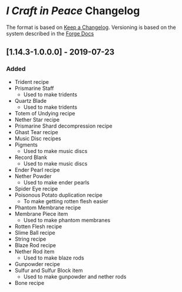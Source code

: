 # *I Craft in Peace* Changelog

The format is based on [Keep a Changelog][1].
Versioning is based on the system described in the [Forge Docs][2]

[1]:https://keepachangelog.com/en/1.0.0/
[2]:https://mcforge.readthedocs.io/en/1.13.x/conventions/versioning/#versioning

## [1.14.3-1.0.0.0] - 2019-07-23

### Added
- Trident recipe
- Prismarine Staff
    - Used to make tridents
- Quartz Blade
    - Used to make tridents
- Totem of Undying recipe
- Nether Star recipe
- Prismarine Shard decompression recipe
- Ghast Tear recipe
- Music Disc recipes
- Pigments
    - Used to make music discs
- Record Blank
    - Used to make music discs
- Ender Pearl recipe
- Nether Powder
    - Used to make ender pearls
- Spider Eye recipe
- Poisonous Potato duplication recipe
    - To make getting rotten flesh easier
- Phantom Membrane recipe
- Membrane Piece item
    - Used to make phantom membranes
- Rotten Flesh recipe
- Slime Ball recipe
- String recipe
- Blaze Rod recipe
- Nether Rod item
    - Used to make blaze rods
- Gunpowder recipe
- Sulfur and Sulfur Block item
    - Used to make gunpowder and nether rods
- Bone recipe
